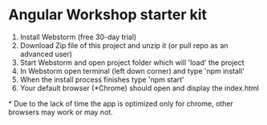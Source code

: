 # Angular Workshop starter kit 

1. Install Webstorm (free 30-day trial)
2. Download Zip file of this project and unzip it (or pull repo as an advanced user)
3. Start Webstorm and open project folder which will 'load' the project
4. In Webstorm open terminal (left down corner) and type 'npm install'
5. When the install process finishes type 'npm start'
6. Your default browser (*Chrome) should open and display the index.html

\* Due to the lack of time the app is optimized only for chrome, other browsers may work or may not. 
